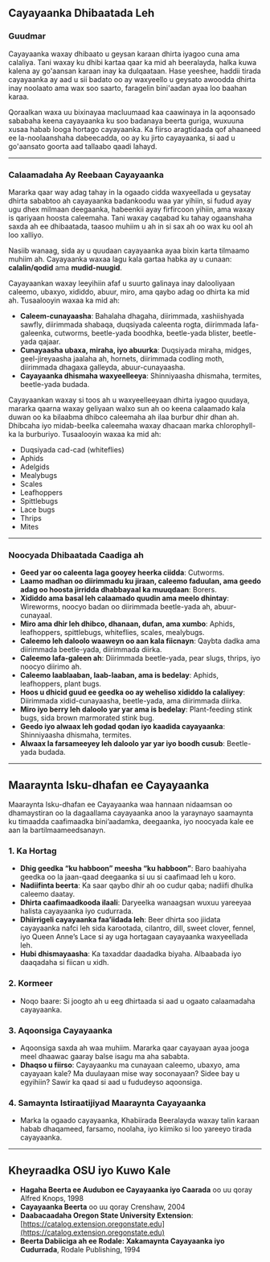 ## Cayayaanka Dhibaatada Leh

### Guudmar

Cayayaanka waxay dhibaato u geysan karaan dhirta iyagoo cuna ama calaliya. Tani waxay ku dhibi kartaa qaar ka mid ah beeralayda, halka kuwa kalena ay go'aansan karaan inay ka dulqaataan. Hase yeeshee, haddii tirada cayayaanka ay aad u sii badato oo ay waxyeello u geysato awoodda dhirta inay noolaato ama wax soo saarto, faragelin bini'aadan ayaa loo baahan karaa.

Qoraalkan waxa uu bixinayaa macluumaad kaa caawinaya in la aqoonsado sababaha keena cayayaanka ku soo badanaya beerta guriga, wuxuuna xusaa habab looga hortago cayayaanka. Ka fiirso aragtidaada qof ahaaneed ee la-noolaanshaha dabeecadda, oo ay ku jirto cayayaanka, si aad u go'aansato goorta aad tallaabo qaadi lahayd.

---

### Calaamadaha Ay Reebaan Cayayaanka

Mararka qaar way adag tahay in la ogaado cidda waxyeellada u geysatay dhirta sababtoo ah cayayaanka badankoodu waa yar yihiin, si fudud ayay ugu dhex milmaan deegaanka, habeenkii ayay firfircoon yihiin, ama waxay is qariyaan hoosta caleemaha. Tani waxay caqabad ku tahay ogaanshaha saxda ah ee dhibaatada, taasoo muhiim u ah in si sax ah oo wax ku ool ah loo xalliyo.

Nasiib wanaag, sida ay u quudaan cayayaanka ayaa bixin karta tilmaamo muhiim ah. Cayayaanka waxaa lagu kala gartaa habka ay u cunaan: **calalin/qodid** ama **mudid-nuugid**.


Cayayaankan waxay leeyihiin afaf u suurto galinaya inay dalooliyaan caleemo, ubaxyo, xididdo, abuur, miro, ama qaybo adag oo dhirta ka mid ah. Tusaalooyin waxaa ka mid ah:

- **Caleem-cunayaasha**: Bahalaha dhagaha, diirimmada, xashiishyada sawfly, diirimmada shabaqa, duqsiyada caleenta rogta, diirimmada lafa-galeenka, cutworms, beetle-yada boodhka, beetle-yada blister, beetle-yada qajaar.
- **Cunayaasha ubaxa, miraha, iyo abuurka**: Duqsiyada miraha, midges, geel-jireyaasha jaalaha ah, hornets, diirimmada codling moth, diirimmada dhagaxa galleyda, abuur-cunayaasha.
- **Cayayaanka dhismaha waxyeelleeya**: Shinniyaasha dhismaha, termites, beetle-yada budada.


Cayayaankan waxay si toos ah u waxyeelleeyaan dhirta iyagoo quudaya, mararka qaarna waxay geliyaan walxo sun ah oo keena calaamado kala duwan oo ka bilaabma dhibco caleemaha ah ilaa burbur dhir dhan ah. Dhibcaha iyo midab-beelka caleemaha waxay dhacaan marka chlorophyll-ka la burburiyo. Tusaalooyin waxaa ka mid ah:

- Duqsiyada cad-cad (whiteflies)
- Aphids
- Adelgids
- Mealybugs
- Scales
- Leafhoppers
- Spittlebugs
- Lace bugs
- Thrips
- Mites

---

### Noocyada Dhibaatada Caadiga ah

- **Geed yar oo caleenta laga gooyey heerka ciidda**: Cutworms.
- **Laamo madhan oo diirimmadu ku jiraan, caleemo faduulan, ama geedo adag oo hoosta jirridda dhabbayaal ka muuqdaan**: Borers.
- **Xididdo ama basal leh calaamado quudin ama meelo dhintay**: Wireworms, noocyo badan oo diirimmada beetle-yada ah, abuur-cunayaal.
- **Miro ama dhir leh dhibco, dhanaan, dufan, ama xumbo**: Aphids, leafhoppers, spittlebugs, whiteflies, scales, mealybugs.
- **Caleemo leh daloolo waaweyn oo aan kala fiicnayn**: Qaybta dadka ama diirimmada beetle-yada, diirimmada diirka.
- **Caleemo lafa-galeen ah**: Diirimmada beetle-yada, pear slugs, thrips, iyo noocyo diirimo ah.
- **Caleemo laablaaban, laab-laaban, ama is bedelay**: Aphids, leafhoppers, plant bugs.
- **Hoos u dhicid guud ee geedka oo ay weheliso xididdo la calaliyey**: Diirimmada xidid-cunayaasha, beetle-yada, ama diirimmada diirka.
- **Miro iyo berry leh daloolo yar yar ama is bedelay**: Plant-feeding stink bugs, sida brown marmorated stink bug.
- **Geedo iyo alwaax leh godad qodan iyo kaadida cayayaanka**: Shinniyaasha dhismaha, termites.
- **Alwaax la farsameeyey leh daloolo yar yar iyo boodh cusub**: Beetle-yada budada.

---

## Maaraynta Isku-dhafan ee Cayayaanka

Maaraynta Isku-dhafan ee Cayayaanka waa hannaan nidaamsan oo dhamaystiran oo la dagaallama cayayaanka anoo la yaraynayo saamaynta ku timaadda caafimaadka bini’aadamka, deegaanka, iyo noocyada kale ee aan la bartilmaameedsanayn.

### 1. Ka Hortag

- **Dhig geedka “ku habboon” meesha “ku habboon”**: Baro baahiyaha geedka oo la jaan-qaad deegaanka si uu si caafimaad leh u koro.
- **Nadiifinta beerta**: Ka saar qaybo dhir ah oo cudur qaba; nadiifi dhulka caleemo daatay.
- **Dhirta caafimaadkooda ilaali**: Daryeelka wanaagsan wuxuu yareeyaa halista cayayaanka iyo cudurrada.
- **Dhiirrigeli cayayaanka faa’iidada leh**: Beer dhirta soo jiidata cayayaanka nafci leh sida karootada, cilantro, dill, sweet clover, fennel, iyo Queen Anne’s Lace si ay uga hortagaan cayayaanka waxyeellada leh.
- **Hubi dhismayaasha**: Ka taxaddar daadadka biyaha. Albaabada iyo daaqadaha si fiican u xidh.

### 2. Kormeer

- Noqo baare: Si joogto ah u eeg dhirtaada si aad u ogaato calaamadaha cayayaanka.

### 3. Aqoonsiga Cayayaanka

- Aqoonsiga saxda ah waa muhiim. Mararka qaar cayayaan ayaa jooga meel dhaawac gaaray balse isagu ma aha sababta.
- **Dhaqso u fiirso**: Cayayaanku ma cunayaan caleemo, ubaxyo, ama cayayaan kale? Ma duulayaan mise way soconayaan? Sidee bay u egyihiin? Sawir ka qaad si aad u fududeyso aqoonsiga.

### 4. Samaynta Istiraatijiyad Maaraynta Cayayaanka

- Marka la ogaado cayayaanka, Khabiirada Beeralayda waxay talin karaan habab dhaqameed, farsamo, noolaha, iyo kiimiko si loo yareeyo tirada cayayaanka.

---

## Kheyraadka OSU iyo Kuwo Kale

- **Hagaha Beerta ee Audubon ee Cayayaanka iyo Caarada** oo uu qoray Alfred Knops, 1998
- **Cayayaanka Beerta** oo uu qoray Crenshaw, 2004
- **Daabacaadaha Oregon State University Extension**: [https://catalog.extension.oregonstate.edu](https://catalog.extension.oregonstate.edu)
- **Beerta Dabiiciga ah ee Rodale: Xakamaynta Cayayaanka iyo Cudurrada**, Rodale Publishing, 1994

